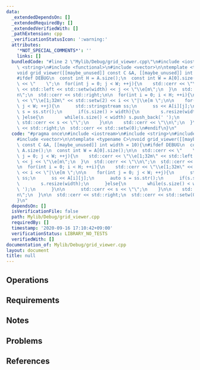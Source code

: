 ```yaml
---
data:
  _extendedDependsOn: []
  _extendedRequiredBy: []
  _extendedVerifiedWith: []
  _pathExtension: cpp
  _verificationStatusIcon: ':warning:'
  attributes:
    '*NOT_SPECIAL_COMMENTS*': ''
    links: []
  bundledCode: "#line 2 \"Mylib/Debug/grid_viewer.cpp\"\n#include <iostream>\n#include\
    \ <string>\n#include <functional>\n#include <vector>\n\ntemplate <typename C>\n\
    void grid_viewer([[maybe_unused]] const C &A, [[maybe_unused]] int width = 10){\n\
    #ifdef DEBUG\n  const int H = A.size();\n  const int W = A[0].size();\n\n  std::cerr\
    \ << \"    \";\n  for(int j = 0; j < W; ++j){\n    std::cerr << \"\\e[1;32m\"\
    \ << std::left << std::setw(width) << j << \"\\e[m\";\n  }\n  std::cerr << \"\\\
    n\";\n  std::cerr << std::right;\n\n  for(int i = 0; i < H; ++i){\n    std::cerr\
    \ << \"\\e[1;32m\" << std::setw(2) << i << \"|\\e[m \";\n\n    for(int j = 0;\
    \ j < W; ++j){\n      std::stringstream ss;\n      ss << A[i][j];\n      auto\
    \ s = ss.str();\n      if(s.size() > width){\n        s.resize(width);\n     \
    \ }else{\n        while(s.size() < width) s.push_back(' ');\n      }\n\n     \
    \ std::cerr << s << \"\";\n    }\n\n    std::cerr << \"\\n\";\n  }\n\n  std::cerr\
    \ << std::right;\n  std::cerr << std::setw(0);\n#endif\n}\n"
  code: "#pragma once\n#include <iostream>\n#include <string>\n#include <functional>\n\
    #include <vector>\n\ntemplate <typename C>\nvoid grid_viewer([[maybe_unused]]\
    \ const C &A, [[maybe_unused]] int width = 10){\n#ifdef DEBUG\n  const int H =\
    \ A.size();\n  const int W = A[0].size();\n\n  std::cerr << \"    \";\n  for(int\
    \ j = 0; j < W; ++j){\n    std::cerr << \"\\e[1;32m\" << std::left << std::setw(width)\
    \ << j << \"\\e[m\";\n  }\n  std::cerr << \"\\n\";\n  std::cerr << std::right;\n\
    \n  for(int i = 0; i < H; ++i){\n    std::cerr << \"\\e[1;32m\" << std::setw(2)\
    \ << i << \"|\\e[m \";\n\n    for(int j = 0; j < W; ++j){\n      std::stringstream\
    \ ss;\n      ss << A[i][j];\n      auto s = ss.str();\n      if(s.size() > width){\n\
    \        s.resize(width);\n      }else{\n        while(s.size() < width) s.push_back('\
    \ ');\n      }\n\n      std::cerr << s << \"\";\n    }\n\n    std::cerr << \"\\\
    n\";\n  }\n\n  std::cerr << std::right;\n  std::cerr << std::setw(0);\n#endif\n\
    }\n"
  dependsOn: []
  isVerificationFile: false
  path: Mylib/Debug/grid_viewer.cpp
  requiredBy: []
  timestamp: '2020-09-16 17:10:42+09:00'
  verificationStatus: LIBRARY_NO_TESTS
  verifiedWith: []
documentation_of: Mylib/Debug/grid_viewer.cpp
layout: document
title: null
---
```


## Operations

## Requirements

## Notes

## Problems

## References
